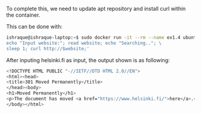 To complete this, we need to update apt repository and install curl within the container.

This can be done with:

```sh
ishraque@ishraque-laptop:~$ sudo docker run -it --rm --name ex1.4 ubuntu sh -c 'apt update; apt install -y curl; \
echo "Input website:"; read website; echo "Searching.."; \
sleep 1; curl http://$website;'
```

After inputing helsinki.fi as input, the output shown is as following:

```sh
<!DOCTYPE HTML PUBLIC "-//IETF//DTD HTML 2.0//EN">
<html><head>
<title>301 Moved Permanently</title>
</head><body>
<h1>Moved Permanently</h1>
<p>The document has moved <a href="https://www.helsinki.fi/">here</a>.</p>
</body></html>
```